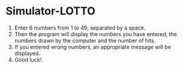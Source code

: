 # Simulator-LOTTO

1. Enter 6 numbers from 1 to 49, separated by a space.
2. Then the program will display the numbers you have entered, the numbers drawn by the computer and the number of hits.
3. If you entered wrong numbers, an appropriate message will be displayed.
4. Good luck!.